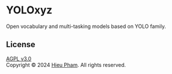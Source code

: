 # YOLOxyz
Open vocabulary and multi-tasking models based on YOLO family.
## License
[AGPL v3.0](LICENSE)<br>
Copyright &copy; 2024 [Hieu Pham](https://github.com/hieupth). All rights reserved.